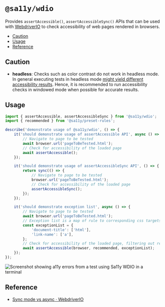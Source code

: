 # `@sa11y/wdio`

Provides `assertAccessible()`, `assertAccessibleSync()` APIs that can be used with [WebdriverIO](https://webdriver.io/) to check accessibility of web pages rendered in browsers.

<!-- START doctoc generated TOC please keep comment here to allow auto update -->
<!-- DON'T EDIT THIS SECTION, INSTEAD RE-RUN doctoc TO UPDATE -->

-   [Caution](#caution)
-   [Usage](#usage)
-   [Reference](#reference)

<!-- END doctoc generated TOC please keep comment here to allow auto update -->

## Caution

-   **headless**: Checks such as color contrast do not work in headless mode. In general executing tests in headless mode [might yield different accessibility results](https://github.com/dequelabs/axe-core/issues/2088). Hence, it is recommended to run accessibility checks in windowed mode when possible for accurate results.

## Usage

```javascript
import { assertAccessible, assertAccessibleSync } from '@sa11y/wdio';
import { recommended } from '@sa11y/preset-rules';

describe('demonstrate usage of @sa11y/wdio', () => {
    it('should demonstrate usage of assertAccessible API', async () => {
        // Navigate to page to be tested
        await browser.url('pageToBeTested.html');
        // Check for accessibility of the loaded page
        await assertAccessible();
    });

    it('should demonstrate usage of assertAccessibleSync API', () => {
        return sync(() => {
            // Navigate to page to be tested
            browser.url('pageToBeTested.html');
            // Check for accessibility of the loaded page
            assertAccessibleSync();
        });
    });

    it('should demonstrate exception list', async () => {
        // Navigate to page to be tested
        await browser.url('pageToBeTested.html');
        // Exception list is a map of rule to corresponding css targets that needs to be filtered from a11y results
        const exceptionList = {
            'document-title': ['html'],
            'link-name': ['a'],
        };
        // Check for accessibility of the loaded page, filtering out results from given exception list
        await assertAccessible(browser, recommended, exceptionList);
    });
});
```

![Screenshot showing a11y errors from a test using Sa11y WDIO in a terminal](https://github.com/salesforce/sa11y/blob/media/screenshot/wdio.png?raw=true)

## Reference

-   [Sync mode vs async · WebdriverIO](https://webdriver.io/docs/sync-vs-async.html)
